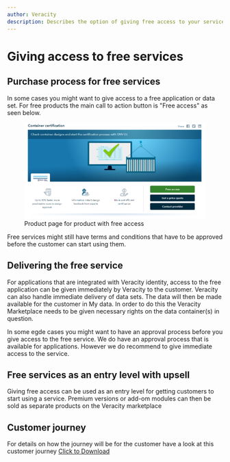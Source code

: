 ```yaml
---
author: Veracity
description: Describes the option of giving free access to your service or product.
---
```


# Giving access to free services

## Purchase process for free services

In some cases you might want to give access to a free application or data set. For free products the main call to action button is "Free access" as seen below.​

<figure>
	<img src="assets/ProductPageWithFreeAccess.png"/>
	<figcaption>Product page for product with free access</figcaption>
</figure>

Free services might still have terms and conditions that have to be approved before the customer can start using them.​

## Delivering the free service
For applications that are integrated with Veracity identity, access to the free application can be given immediately by Veracity to the customer.​
Veracity can also handle immediate delivery of data sets. The data will then be made available for the customer in My data. In order to do this the Veracity Marketplace needs to be given necessary rights on the data container(s) in question.​

In some egde cases you might want to have an approval process before you give access to the free service. We do have an approval process that is available for applications. However we do recommend to give immediate access to the service.

## Free services as an entry level with upsell

Giving free access can be used as an entry level for getting customers to start using a service. 
Premium versions or add-om modules can then be sold as separate products on the Veracity marketplace

## Customer journey
For details on how the journey will be for the customer have a look at this customer journey
<a href="assets/UserJourneyFreeProducts.png" download>Click to Download</a>

